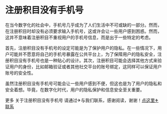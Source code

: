 # 注册积目没有手机号

在当今数字化的社会中，手机号几乎成为了人们生活中不可或缺的一部分。然而，在注册积目时却没有必须要求输入手机号，这或许会让一些用户感到困惑。然而，这并不意味着注册积目不重视用户的手机号信息，而是出于一些特定的考虑。

首先，注册积目没有手机号的设定可能是为了保护用户的隐私。在一些情况下，用户可能并不愿意将自己的手机号暴露在公共平台上，为了保障用户的隐私安全，注册积目没有手机号也是一种贴心的设计。其次，注册积目可能会选择其他方式来验证用户的身份，比如邮箱验证或者其他社交平台的账号绑定，这同样可以保证用户账号的安全性。

虽然注册积目没有手机号可能会让一些用户感到不便，但这也是为了用户的隐私和安全着想。毕竟，在数字化时代，用户的隐私保护和信息安全至关重要。

更多 关于注册积目没有手机号 请通过✈与我们联系，感谢阅读，谢谢！[点这里✈联系](https://acc.k02.cc)